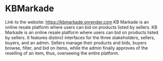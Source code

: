 # KBMarkade
Link to the website: https://kbmarkade.onrender.com
KB Markade is an online resale platform where users can bid on products listed by sellers. KB Markade is an online resale platform where users can bid on products listed by sellers. It features distinct interfaces for the three stakeholders,  sellers, buyers, and an admin. Sellers manage their products and bids, buyers browse, filter, and bid on items, while the admin finally approves of the reselling of an item, thus, overseeing the entire platform.
